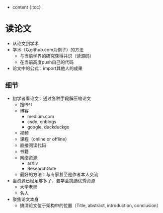 * content
{:toc}

# 读论文
+ 从论文到学术
+ 学术（以github.com为例子）的方法
	+ 与当前学界的研究获得共识（读源码）
	+ 在当前高度push自己的代码
+ 论文中的公式：import其他人的成果

## 细节
+ 初学者看论文：通过各种手段解压缩论文
	+ 搜PPT
	+ 博客
		+ medium.com
		+ csdn, cnblogs
		+ google, duckduckgo
	+ 视频
	+ 课程（online or offline）
	+ 直接阅读代码
	+ 书籍
	+ 网络资源
		+ arXiv
		+ ResearchGate
	+ 最好的方法：与专家甚至是作者本人交流
+ 当资源已经足够多了，要学会挑选优秀资源
	+ 大学老师
	+ 名人
+ 聚焦论文本身
	+ 搞清论文位于架构中的位置（Title, abstract, introduction, conclusion）
